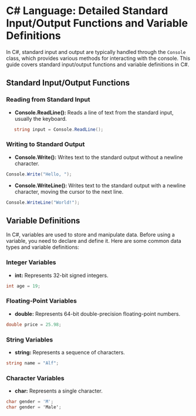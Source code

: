 # C# Language: Detailed Standard Input/Output Functions and Variable Definitions

In C#, standard input and output are typically handled through the `Console` class, which provides various methods for interacting with the console. This guide covers standard input/output functions and variable definitions in C#.

## Standard Input/Output Functions

### Reading from Standard Input

- **Console.ReadLine():** Reads a line of text from the standard input, usually the keyboard.
```csharp
   string input = Console.ReadLine();
```

### Writing to Standard Output

- **Console.Write():** Writes text to the standard output without a newline character.
```csharp
Console.Write("Hello, ");
```

- **Console.WriteLine():** Writes text to the standard output with a newline character, moving the cursor to the next line.
```csharp
Console.WriteLine("World!");
```

## Variable Definitions

In C#, variables are used to store and manipulate data. Before using a variable, you need to declare and define it. Here are some common data types and variable definitions:

### Integer Variables

- **int:** Represents 32-bit signed integers.
```csharp
int age = 19;
```

### Floating-Point Variables

- **double:** Represents 64-bit double-precision floating-point numbers.
```csharp
double price = 25.98;
```

### String Variables

- **string:** Represents a sequence of characters.
```csharp
string name = "Alf";
```

### Character Variables

- **char:** Represents a single character.
```csharp
char gender = 'M';
char gender = 'Male';
```
